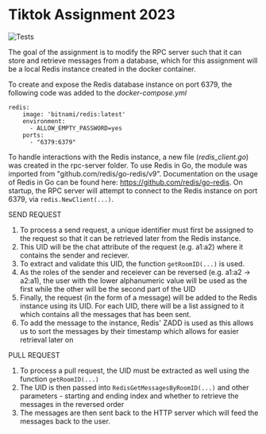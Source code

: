 # Tiktok Assignment 2023

![Tests](https://github.com/TikTokTechImmersion/assignment_demo_2023/actions/workflows/test.yml/badge.svg)

The goal of the assignment is to modify the RPC server such that it can store and retrieve messages from a database, which for this assignment will be a local Redis instance created in the docker container.

To create and expose the Redis database instance on port 6379, the following code was added to the _docker-compose.yml_
```
redis:
    image: 'bitnami/redis:latest'
    environment:
      - ALLOW_EMPTY_PASSWORD=yes
    ports:
      - "6379:6379"
```

To handle interactions with the Redis instance, a new file (_redis_client.go_) was created in the rpc-server folder. To use Redis in Go, the module was imported from "github.com/redis/go-redis/v9". Documentation on the usage of Redis in Go can be found here: https://github.com/redis/go-redis. On startup, the RPC server will attempt to connect to the Redis instance on port 6379, via ```redis.NewClient(...)```.

SEND REQUEST
1. To process a send request, a unique identifier must first be assigned to the request so that it can be retrieved later from the Redis instance. 
2. This UID will be the chat attribute of the request (e.g. a1:a2) where it contains the sender and reciever. 
3. To extract and validate this UID, the function ```getRoomID(...)``` is used. 
4. As the roles of the sender and receiever can be reversed (e.g. a1:a2 -> a2:a1), the user with the lower alphanumeric value will be used as the first while the other will be the second part of the UID
5. Finally, the request (in the form of a message) will be added to the Redis instance using its UID. For each UID, there will be a list assigned to it which contains all the messages that has been sent.
6. To add the message to the instance, Redis' ZADD is used as this allows us to sort the messages by their timestamp which allows for easier retrieval later on

PULL REQUEST
1. To process a pull request, the UID must be extracted as well using the function ```getRoomID(...)```
2. The UID is then passed into ```RedisGetMessagesByRoomID(...)``` and other parameters - starting and ending index and whether to retrieve the messages in the reversed order
3. The messages are then sent back to the HTTP server which will feed the messages back to the user.
